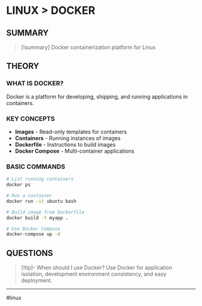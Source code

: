 # LINUX > DOCKER

## SUMMARY
> [!summary]
> Docker containerization platform for Linux

## THEORY

### WHAT IS DOCKER?
Docker is a platform for developing, shipping, and running applications in containers.

### KEY CONCEPTS
- **Images** - Read-only templates for containers
- **Containers** - Running instances of images
- **Dockerfile** - Instructions to build images
- **Docker Compose** - Multi-container applications

### BASIC COMMANDS
```bash
# List running containers
docker ps

# Run a container
docker run -it ubuntu bash

# Build image from Dockerfile
docker build -t myapp .

# Use Docker Compose
docker-compose up -d
```

## QUESTIONS

> [!tip]- When should I use Docker?
> Use Docker for application isolation, development environment consistency, and easy deployment.

- - -
#linux